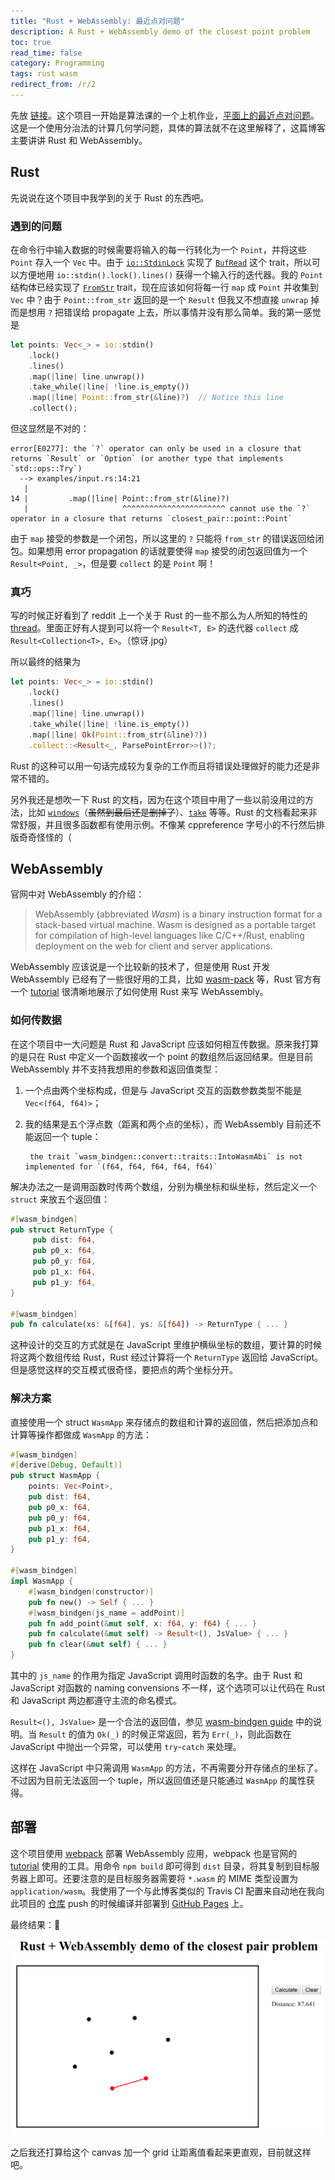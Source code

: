 ```yaml
---
title: "Rust + WebAssembly: 最近点对问题"
description: A Rust + WebAssembly demo of the closest point problem
toc: true
read_time: false
category: Programming
tags: rust wasm
redirect_from: /r/2
---
```


先放 [链接][gh-pages]。这个项目一开始是算法课的一个上机作业，[平面上的最近点对问题]。这是一个使用分治法的计算几何学问题，具体的算法就不在这里解释了，这篇博客主要讲讲 Rust 和 WebAssembly。

[平面上的最近点对问题]: https://en.wikipedia.org/wiki/Closest_pair_of_points_problem

## Rust
先说说在这个项目中我学到的关于 Rust 的东西吧。

### 遇到的问题
在命令行中输入数据的时候需要将输入的每一行转化为一个 `Point`，并将这些 `Point` 存入一个 `Vec` 中。由于 [`io::StdinLock`] 实现了 [`BufRead`] 这个 trait，所以可以方便地用 `io::stdin().lock().lines()` 获得一个输入行的迭代器。我的 `Point` 结构体已经实现了 [`FromStr`] trait，现在应该如何将每一行 `map` 成 `Point` 并收集到 `Vec` 中？由于 `Point::from_str` 返回的是一个 `Result` 但我又不想直接 `unwrap` 掉而是想用 `?` 把错误给 propagate 上去，所以事情并没有那么简单。我的第一感觉是
```rust
let points: Vec<_> = io::stdin()
    .lock()
    .lines()
    .map(|line| line.unwrap())
    .take_while(|line| !line.is_empty())
    .map(|line| Point::from_str(&line)?)  // Notice this line
    .collect();
```

但这显然是不对的：

    error[E0277]: the `?` operator can only be used in a closure that returns `Result` or `Option` (or another type that implements `std::ops::Try`)
      --> examples/input.rs:14:21
       |
    14 |         .map(|line| Point::from_str(&line)?)
       |                     ^^^^^^^^^^^^^^^^^^^^^^^ cannot use the `?` operator in a closure that returns `closest_pair::point::Point`

由于 `map` 接受的参数是一个闭包，所以这里的 `?` 只能将 `from_str` 的错误返回给闭包。如果想用 error propagation 的话就要使得 `map` 接受的闭包返回值为一个 `Result<Point, _>`，但是要 `collect` 的是 `Point` 啊！

### 真巧
写的时候正好看到了 reddit 上一个关于 Rust 的一些不那么为人所知的特性的 [thread]。里面正好有人提到可以将一个 `Result<T, E>` 的迭代器 `collect` 成 `Result<Collection<T>, E>`。（惊讶.jpg）

所以最终的结果为
```rust
let points: Vec<_> = io::stdin()
    .lock()
    .lines()
    .map(|line| line.unwrap())
    .take_while(|line| !line.is_empty())
    .map(|line| Ok(Point::from_str(&line)?))
    .collect::<Result<_, ParsePointError>>()?;
```

Rust 的这种可以用一句话完成较为复杂的工作而且将错误处理做好的能力还是非常不错的。

另外我还是想吹一下 Rust 的文档，因为在这个项目中用了一些以前没用过的方法，比如 [`windows`]（~~虽然到最后还是删掉了~~）、[`take`] 等等。Rust 的文档看起来非常舒服，并且很多函数都有使用示例。不像某 cppreference 字号小的不行然后排版奇奇怪怪的（

[thread]: https://www.reddit.com/r/rust/comments/do186h/can_you_share_some_lesser_known_rust_features/
[`io::StdinLock`]: https://doc.rust-lang.org/std/io/struct.StdinLock.html
[`BufRead`]: https://doc.rust-lang.org/std/io/trait.BufRead.html
[`FromStr`]: https://doc.rust-lang.org/std/str/trait.FromStr.html
[`windows`]: https://doc.rust-lang.org/std/primitive.slice.html#method.windows
[`take`]: https://doc.rust-lang.org/std/iter/trait.Iterator.html#method.take

## WebAssembly
官网中对 WebAssembly 的介绍：

> WebAssembly (abbreviated *Wasm*) is a binary instruction format for a stack-based virtual machine. Wasm is designed as a portable target for compilation of high-level languages like C/C++/Rust, enabling deployment on the web for client and server applications.

WebAssembly 应该说是一个比较新的技术了，但是使用 Rust 开发 WebAssembly 已经有了一些很好用的工具，比如 [wasm-pack] 等，Rust 官方有一个 [tutorial] 很清晰地展示了如何使用 Rust 来写 WebAssembly。

[wasm-pack]: https://rustwasm.github.io/wasm-pack/

### 如何传数据
在这个项目中一大问题是 Rust 和 JavaScript 应该如何相互传数据。原来我打算的是只在 Rust 中定义一个函数接收一个 point 的数组然后返回结果。但是目前 WebAssembly 并不支持我想用的参数和返回值类型：

1. 一个点由两个坐标构成，但是与 JavaScript 交互的函数参数类型不能是 `Vec<(f64, f64)>`；
2. 我的结果是五个浮点数（距离和两个点的坐标），而 WebAssembly 目前还不能返回一个 tuple：

        the trait `wasm_bindgen::convert::traits::IntoWasmAbi` is not implemented for `(f64, f64, f64, f64, f64)`

解决办法之一是调用函数时传两个数组，分别为横坐标和纵坐标，然后定义一个 `struct` 来放五个返回值：
```rust
#[wasm_bindgen]
pub struct ReturnType {
     pub dist: f64,
     pub p0_x: f64,
     pub p0_y: f64,
     pub p1_x: f64,
     pub p1_y: f64,
}

#[wasm_bindgen]
pub fn calculate(xs: &[f64], ys: &[f64]) -> ReturnType { ... }
```
这种设计的交互的方式就是在 JavaScript 里维护横纵坐标的数组，要计算的时候将这两个数组传给 Rust，Rust 经过计算将一个 `ReturnType` 返回给 JavaScript。但是感觉这样的交互模式很奇怪，要把点的两个坐标分开。

### 解决方案
直接使用一个 struct `WasmApp` 来存储点的数组和计算的返回值，然后把添加点和计算等操作都做成 `WasmApp` 的方法：
```rust
#[wasm_bindgen]
#[derive(Debug, Default)]
pub struct WasmApp {
    points: Vec<Point>,
    pub dist: f64,
    pub p0_x: f64,
    pub p0_y: f64,
    pub p1_x: f64,
    pub p1_y: f64,
}

#[wasm_bindgen]
impl WasmApp {
    #[wasm_bindgen(constructor)]
    pub fn new() -> Self { ... }
    #[wasm_bindgen(js_name = addPoint)]
    pub fn add_point(&mut self, x: f64, y: f64) { ... }
    pub fn calculate(&mut self) -> Result<(), JsValue> { ... }
    pub fn clear(&mut self) { ... }
}
```
其中的 `js_name` 的作用为指定 JavaScript 调用时函数的名字。由于 Rust 和 JavaScript 对函数的 naming convensions 不一样，这个选项可以让代码在 Rust 和 JavaScript 两边都遵守主流的命名模式。

`Result<(), JsValue>` 是一个合法的返回值，参见 [wasm-bindgen guide] 中的说明。当 `Result` 的值为 `Ok(_)` 的时候正常返回，若为 `Err(_)`，则此函数在 JavaScript 中抛出一个异常，可以使用 `try`-`catch` 来处理。

这样在 JavaScript 中只需调用 `WasmApp` 的方法，不再需要分开存储点的坐标了。不过因为目前无法返回一个 tuple，所以返回值还是只能通过 `WasmApp` 的属性获得。

[wasm-bindgen guide]: https://rustwasm.github.io/docs/wasm-bindgen/reference/types/result.html

## 部署
这个项目使用 [webpack] 部署 WebAssembly 应用，webpack 也是官网的 [tutorial] 使用的工具。用命令 `npm build` 即可得到 `dist` 目录，将其复制到目标服务器上即可。还要注意的是目标服务器需要将 `*.wasm` 的 MIME 类型设置为 `application/wasm`。我使用了一个与此博客类似的 Travis CI 配置来自动地在我向此项目的 [仓库][repo] push 的时候编译并部署到 [GitHub Pages][gh-pages] 上。

最终结果：:tada:

![demo](/images/2-rust-wasm-cp/demo.png)

之后我还打算给这个 canvas 加一个 grid 让距离值看起来更直观，目前就这样吧。

[webpack]: https://webpack.js.org/
[tutorial]: https://rustwasm.github.io/docs/book/
[repo]: https://github.com/weirane/closest-pair-wasm
[gh-pages]: https://weirane.github.io/closest-pair-wasm/
